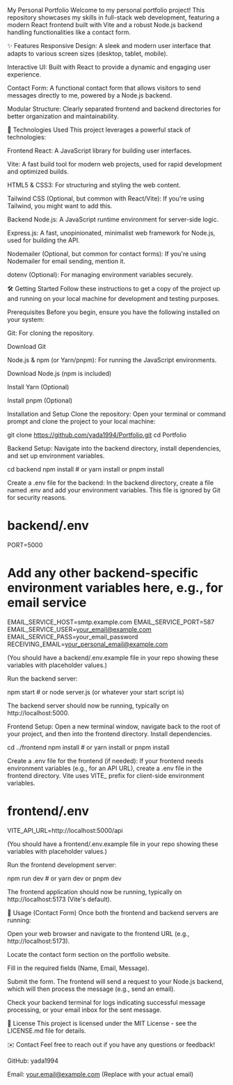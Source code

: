 My Personal Portfolio
Welcome to my personal portfolio project! This repository showcases my skills in full-stack web development, featuring a modern React frontend built with Vite and a robust Node.js backend handling functionalities like a contact form.

✨ Features
Responsive Design: A sleek and modern user interface that adapts to various screen sizes (desktop, tablet, mobile).

Interactive UI: Built with React to provide a dynamic and engaging user experience.

Contact Form: A functional contact form that allows visitors to send messages directly to me, powered by a Node.js backend.

Modular Structure: Clearly separated frontend and backend directories for better organization and maintainability.

🚀 Technologies Used
This project leverages a powerful stack of technologies:

Frontend
React: A JavaScript library for building user interfaces.

Vite: A fast build tool for modern web projects, used for rapid development and optimized builds.

HTML5 & CSS3: For structuring and styling the web content.

Tailwind CSS (Optional, but common with React/Vite): If you're using Tailwind, you might want to add this.

Backend
Node.js: A JavaScript runtime environment for server-side logic.

Express.js: A fast, unopinionated, minimalist web framework for Node.js, used for building the API.

Nodemailer (Optional, but common for contact forms): If you're using Nodemailer for email sending, mention it.

dotenv (Optional): For managing environment variables securely.

🛠️ Getting Started
Follow these instructions to get a copy of the project up and running on your local machine for development and testing purposes.

Prerequisites
Before you begin, ensure you have the following installed on your system:

Git: For cloning the repository.

Download Git

Node.js & npm (or Yarn/pnpm): For running the JavaScript environments.

Download Node.js (npm is included)

Install Yarn (Optional)

Install pnpm (Optional)

Installation and Setup
Clone the repository:
Open your terminal or command prompt and clone the project to your local machine:

git clone https://github.com/yada1994/Portfolio.git
cd Portfolio

Backend Setup:
Navigate into the backend directory, install dependencies, and set up environment variables.

cd backend
npm install # or yarn install or pnpm install

Create a .env file for the backend:
In the backend directory, create a file named .env and add your environment variables. This file is ignored by Git for security reasons.

# backend/.env
PORT=5000
# Add any other backend-specific environment variables here, e.g., for email service
EMAIL_SERVICE_HOST=smtp.example.com
EMAIL_SERVICE_PORT=587
EMAIL_SERVICE_USER=your_email@example.com
EMAIL_SERVICE_PASS=your_email_password
RECEIVING_EMAIL=your_personal_email@example.com

(You should have a backend/.env.example file in your repo showing these variables with placeholder values.)

Run the backend server:

npm start # or node server.js (or whatever your start script is)

The backend server should now be running, typically on http://localhost:5000.

Frontend Setup:
Open a new terminal window, navigate back to the root of your project, and then into the frontend directory. Install dependencies.

cd ../frontend
npm install # or yarn install or pnpm install

Create a .env file for the frontend (if needed):
If your frontend needs environment variables (e.g., for an API URL), create a .env file in the frontend directory. Vite uses VITE_ prefix for client-side environment variables.

# frontend/.env
VITE_API_URL=http://localhost:5000/api

(You should have a frontend/.env.example file in your repo showing these variables with placeholder values.)

Run the frontend development server:

npm run dev # or yarn dev or pnpm dev

The frontend application should now be running, typically on http://localhost:5173 (Vite's default).

📝 Usage (Contact Form)
Once both the frontend and backend servers are running:

Open your web browser and navigate to the frontend URL (e.g., http://localhost:5173).

Locate the contact form section on the portfolio website.

Fill in the required fields (Name, Email, Message).

Submit the form. The frontend will send a request to your Node.js backend, which will then process the message (e.g., send an email).

Check your backend terminal for logs indicating successful message processing, or your email inbox for the sent message.

📄 License
This project is licensed under the MIT License - see the LICENSE.md file for details.

✉️ Contact
Feel free to reach out if you have any questions or feedback!

GitHub: yada1994

Email: your.email@example.com (Replace with your actual email)